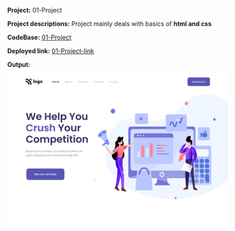 
**Project:** 01-Project<br>

**Project descriptions:** Project mainly deals with basics of **html and css**<br>

**CodeBase:** [01-Project](https://github.com/manishdashsharma/01-Project-HTML-CSS)<br>

**Deployed link:** [01-Project-link](https://manishdashsharma.github.io/01-Project-HTML-CSS/)<br>

**Output:**![01-Project](./output.png)&nbsp;
